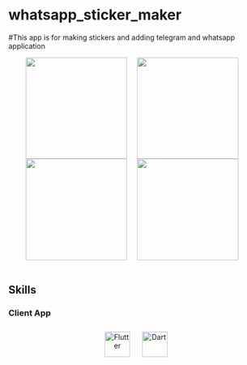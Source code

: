 # whatsapp_sticker_maker
#This app is for making stickers and adding telegram and whatsapp application
<div align="center">
<img src="https://user-images.githubusercontent.com/92585486/235636090-264ec949-c420-4d3d-9ad4-ca6a2328756a.png"align="center" width="200" />
  &nbsp;&nbsp;&nbsp;
<img src="https://user-images.githubusercontent.com/92585486/235636197-e48d66ee-45ef-41ac-bb4b-44db4c2ea00e.png"align="center" width="200" />
  &nbsp;&nbsp;&nbsp;
<img src="https://user-images.githubusercontent.com/92585486/235636390-e50c8011-8efa-4ff9-8081-880678b8dc5b.png"align="center" width="200" />
  &nbsp;&nbsp;&nbsp;
<img src="https://user-images.githubusercontent.com/92585486/235636472-99d89eb1-b129-4257-a22b-7726a4e723e0.png"align="center" width="200" />
  &nbsp;&nbsp;&nbsp;




</div>  
  

<br/>  


## Skills





### Client App  
<div align="center" width="33%">  
<img style="margin: 10px" src="https://profilinator.rishav.dev/skills-assets/flutterio-icon.svg" alt="Flutter" height="50" />  
<img style="margin: 10px" src="https://profilinator.rishav.dev/skills-assets/dartlang-icon.svg" alt="Dart" height="50" />  

</div>



